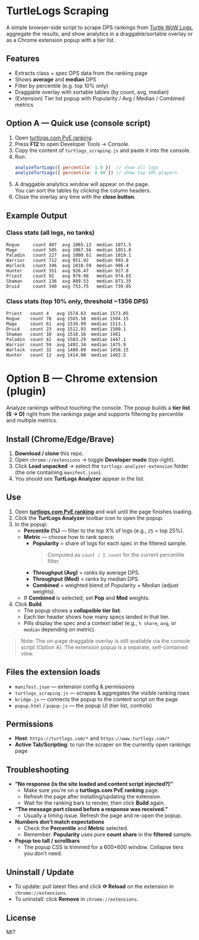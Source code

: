 # TurtleLogs Scraping

A simple browser-side script to scrape DPS rankings from [Turtle WoW Logs](https://www.turtlogs.com/pve/ranking), 
aggregate the results, and show analytics in a draggable/sortable overlay or as a Chrome extension popup with a tier list.

## Features
- Extracts class + spec DPS data from the ranking page
- Shows **average** and **median** DPS
- Filter by percentile (e.g. top 10% only)
- Draggable overlay with sortable tables (by count, avg, median)
- (Extension) Tier list popup with Popularity / Avg / Median / Combined metrics

## Option A — Quick use (console script)
1. Open [turtlogs.com PvE ranking](https://www.turtlogs.com/pve/ranking).
2. Press **F12** to open Developer Tools → Console.
3. Copy the content of `turtlogs_scraping.js` and paste it into the console.
4. Run:
   ```js
   analyzeTurtLogs({ percentile: 1.0 })  // show all logs
   analyzeTurtLogs({ percentile: 0.90 }) // show top 10% players
   ```
5. A draggable analytics window will appear on the page.  
   You can sort the tables by clicking the column headers.  
6. Close the overlay any time with the **close button**.

## Example Output

### Class stats (all logs, no tanks)
```
Rogue     count 407  avg 1065.13  median 1071.5
Mage      count 505  avg 1067.56  median 1051.8
Paladin   count 227  avg 1000.61  median 1019.1
Warrior   count 712  avg 951.92   median 993.8
Warlock   count 346  avg 1010.59  median 986.4
Hunter    count 351  avg 926.47   median 927.8
Priest    count 92   avg 979.98   median 974.65
Shaman    count 236  avg 889.53   median 873.35
Druid     count 340  avg 753.75   median 739.05
```

### Class stats (top 10% only, threshold ~1356 DPS)
```
Priest   count 4   avg 1574.63  median 1573.05
Rogue    count 78  avg 1565.58  median 1504.15
Mage     count 61  avg 1539.99  median 1513.1
Druid    count 23  avg 1512.93  median 1500.1
Shaman   count 10  avg 1516.16  median 1481
Paladin  count 42  avg 1503.29  median 1447.1
Warrior  count 59  avg 1492.34  median 1475.9
Warlock  count 32  avg 1480.09  median 1458.15
Hunter   count 13  avg 1414.00  median 1402.5
```

# Option B — Chrome extension (plugin)

Analyze rankings without touching the console. The popup builds a **tier list (S → D)** right from the rankings page and supports filtering by percentile and multiple metrics.

## Install (Chrome/Edge/Brave)
1. **Download / clone** this repo.
2. Open `chrome://extensions` → toggle **Developer mode** (top-right).
3. Click **Load unpacked** → select the `turtlogs-analyzer-extension` folder (the one containing `manifest.json`).
4. You should see **TurtLogs Analyzer** appear in the list.

## Use
1. Open **[turtlogs.com PvE ranking](https://www.turtlogs.com/pve/ranking)** and wait until the page finishes loading.
2. Click the **TurtLogs Analyzer** toolbar icon to open the popup.
3. In the popup:
   - **Percentile (%)** — filter to the top X% of logs (e.g., `25` = top 25%).  
   - **Metric** — choose how to rank specs:
     - **Popularity** = share of logs for each spec in the filtered sample.  
       > Computed as `count / Σ count` for the current percentile filter.
     - **Throughput (Avg)** = ranks by average DPS.
     - **Throughput (Med)** = ranks by median DPS.
     - **Combined** = weighted blend of Popularity + Median (adjust weights).
   - If **Combined** is selected, set **Pop** and **Med** weights.
4. Click **Build**.  
   - The popup shows a **collapsible tier list**.  
   - Each tier header shows how many specs landed in that tier.  
   - Pills display the spec and a context label (e.g., `% share`, `avg`, or `median` depending on metric).

> Note: The on-page draggable overlay is still available via the console script (Option A). The extension popup is a separate, self-contained view.

## Files the extension loads
- `manifest.json` — extension config & permissions  
- `turtlogs_scraping.js` — scrapes & aggregates the visible ranking rows  
- `bridge.js` — connects the popup to the content script on the page  
- `popup.html` / `popup.js` — the popup UI (tier list, controls)

## Permissions
- **Host**: `https://turtlogs.com/*` and `https://www.turtlogs.com/*`  
- **Active Tab/Scripting**: to run the scraper on the currently open rankings page

## Troubleshooting
- **“No response (is the site loaded and content script injected?)”**  
  - Make sure you’re on a **turtlogs.com PvE ranking** page.  
  - Refresh the page after installing/updating the extension.  
  - Wait for the ranking bars to render, then click **Build** again.
- **“The message port closed before a response was received.”**  
  - Usually a timing issue. Refresh the page and re-open the popup.
- **Numbers don’t match expectations**  
  - Check the **Percentile** and **Metric** selected.  
  - Remember: **Popularity** uses pure **count share** in the **filtered** sample.
- **Popup too tall / scrollbars**  
  - The popup CSS is trimmed for a 600×600 window. Collapse tiers you don’t need.

## Uninstall / Update
- To update: pull latest files and click **⟳ Reload** on the extension in `chrome://extensions`.  
- To uninstall: click **Remove** in `chrome://extensions`.

## License
MIT
